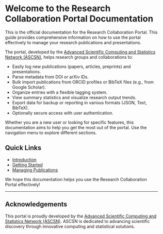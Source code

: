 
# Welcome to the Research Collaboration Portal Documentation

This is the official documentation for the Research Collaboration Portal. This guide provides comprehensive information on how to use the portal effectively to manage your research publications and presentations.

The portal, developed by the [Advanced Scientific Computing and Statistics Network (ASCSN)](https://ascsn.net), helps research groups and collaborations to:

*   Easily log new publications (papers, articles, preprints) and presentations.
*   Parse metadata from DOI or arXiv IDs.
*   Bulk import publications from ORCID profiles or BibTeX files (e.g., from Google Scholar).
*   Organize entries with a flexible tagging system.
*   View summary statistics and visualize research output trends.
*   Export data for backup or reporting in various formats (JSON, Text, BibTeX).
*   Optionally secure access with user authentication.

Whether you are a new user or looking for specific features, this documentation aims to help you get the most out of the portal. Use the navigation menu to explore different sections.

## Quick Links

*   [Introduction](./01-introduction.md)
*   [Getting Started](./02-getting-started.md)
*   [Managing Publications](./03-publications.md)

We hope this documentation helps you use the Research Collaboration Portal effectively!

---
## Acknowledgements
This portal is proudly developed by the [Advanced Scientific Computing and Statistics Network (ASCSN)](https://ascsn.net). ASCSN is dedicated to advancing scientific discovery through innovative computing and statistical solutions.
